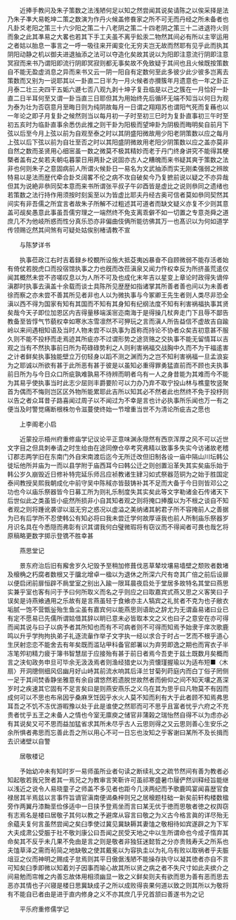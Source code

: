 <!-- { "loadSidebar": true } -->
　　近捧手教问及朱子策数之法浅陋何足以知之然尝闻其说矣请陈之以俟采择是法乃朱子凖大易乾坤二策之数演为作丹火候盖修飬家之所不可无而丹经之所未备者也凡卦爻老阳之策三十六少阳之策二十八老阴之策二十四老阴之策三十二进退符火则而象之此其凖易之大畧也若其下手工夫虽不离乎鈆汞二物然其间必有所以主宰运用之者姑以胎息一事言之一呼一吸往来开阖变化无穷夫岂无故而然耶有见乎此而执其阴阳动静之机以御夫进退抽添之法可以夺造化矣故其说以为阳即注意流行阴即注意冥寂而来书乃谓阳即流行阴即冥寂则都无事矣故不免致疑于其间也且火候既按策数自不能无盈虚消息之异而来书又云一阴一阳自有定数何至此多彼少此少彼多岂离去策数而又别为一说耶其以一卦直二日半为一月火候者亦攅簇年月遗意也一年之卦正月泰二壮三夬四干五姤六遯七否八观九剥十坤子复丑临是以己之簇在一月恰好一卦直二日半耳何至又谓一卦当直三日耶但其为用始终先后循环无端不知当以何日为观为泰为壮为否窃意月至晦日则为纯阴故每月一日谓之翔翔苏也谓阳气死而复蘓也以一年论之即子月复卦之候然则当以每月初一子时至初三巳时为复卦直事初三午时至初五亥时为临卦直事余悉仿此推之则干卦为阳极而望坤卦为阴极而晦明矣自前月下弦以后至今月上弦以前为自观至泰之时以其阴盛阳微故用少阳老阴策数以应之每月上弦以后下弦以前为自壮至否之时以其阳盛阴微故用老阳少阴策数以应之盖亦莫非自然之数而圣贤用心细宻虽一数之微莫不极其精妙而老于丹门终身讲究不能得其梗槩者盖有之矣若夫朝屯暮蒙日用两卦之说固亦古人之糟魄而来书疑其爽于策数之法非也何则朱子之意固病前人所谓火候卦日一易名为文武抽添而实无刚柔强弱之辨故特易以是法而歴代牵合卦爻阔畧不伦之病不攻自破矣今乃复摭前说以疑之不亦异哉但其为说絶非叅同契本意而来书所谓张平叔子午卯酉皆是虚比之说则叅同之遗绪也若策数之法行持作用须按时刻奚至以为皆虚比耶夫丹经古奥可信者莫如叅同契然其间实有非吾儒之所宜言者故朱子所解不过粗述其可道者而缺文疑义亦复不少则其意盖可觇矣愚意此事虽吾儒穷理之一端然终不免支离乖僻不如一切置之专意尧舜之道庶几不为他岐所惑而性分真乐恐亦非偏曲伎俩所能彷佛其万一也髙识以为何如道学传领赐讫然其间煞有可疑处姑俟别楮请教不宣 

　　与陈梦详书 

　　执事莅政江右时吉着録乡校覩所设施大抵芟夷凶暴奋不自顾微弱不能存活者始有倚仗若脱虎口而投宿馆执事之力也旣而改莅滇泉又闻力忤权幸反为所挤虽荒逺仅闻其概然未尝不咨嗟叹息以为人所不可及也成化末年吉以星变上章论时政得失谪倅滇郡时执事去滇盖十余载而谈士具陈所见歴歴如指诸掌其所善者善也间以为未善者徐而察之亦未尝不善其所见者非也人以为微执事与今冢卿王先生者则人类尽非恐全滇以西不得为国家有知有其国而不知有其身知有纪纲法度不知有利害祸福执事其贤矣哉今天子即位加恩区内吉得量移端溪宻迩南海于是得操几杖奔走门下且辱不鄙告教备至皆惇气节藐权幸如寒氷冻雪凛然不可狎玩之言而滇人所告益信不虚故吉自踰岭以来间遇相知语及当时人物未尝不以执事为首称而持论不协者众矣吉初意甚不服久则不能不投杼而走焉迹其所疵亦不过谓形势之途货赂之交执事不能无留情耳以吉观之当有不然执事前日所为苟碌碌势利之人则利害祸福交战胸中久而不为干福逺害之计者鲜矣执事独能壁立万仞轻身以蹈不测之渊而为之岂不知利害祸福一旦孟浪妄为之耶诚以所欲有甚于此所恶有甚于彼是以虽知必重得罪勇猛直前而不顾也夫执事前日所为与今日众口所疵孰难孰易不待辨而眀者乌有一人之身昔能为其难而今不能为其易乎使执事当时此志少屈则丰爵要阶可以力办乃弃不取宁投山林与樵童牧竖聚首为偶而不悔则岂区区外物所能累耶此吉所以知其必不然者此也然终不免于投杼则以告之者众耳昔子路喜闻过周子以不闻过为不幸是言也计必执事所乐闻也万一有之便当及时警觉痛断根株勿令滋蔓使终始一节增重当世不为清论所疵吉之愿也 

　　上李阁老小启 

　　近蒙投示梧州府重修庙学记议论平正意味渊永隠然有西京浑厚之风不可以近世文字目之但具刺奉请之时生给由在途同僚仓卒考究弗精以致事多失实今访诸故老稽订郡志两学旧在东南门外自宋南渡后迄今无所迁改但旧制各设一庙中隔山川坛韩公徙坛他所并庙为一而以县学附于庙西耳今曰韩公迁之则创置沿革失其实矣庙乐始于韩公岁久崩毁近日修补特完延乐师吕应祯教诸生肄习如式祭器范铜为之始于胜国定泰间教授吴熙我朝成化中前守吴中陈稢亦皆鼓铸补其不足而大备于今日则皆邓公之功也今以庙乐祭器皆今日募工所为则礼乐制度失其实矣此等文字勒诸金石传诸天下后世似此之类虽皆小疵然所损非小自其知者观之则将掩口捧腹以为不根之谈自不知者观之则将踵讹袭谬以滋无穷之惑况以虚溢之美纳诸其躬君子所不容掩前人之善据为已有后学所不忍使韩公有知必将曰我未尝迁学何故厚诬我也前人所制庙乐祭器岁月识名具在今悉隠而弗彰有识其谓我何白璧微瑕将有窃议而不得闻者可畏也哉乞将原稿略更数字掷示登镌不胜幸甚 

　　燕思堂记 

　　景东府治后旧有廨舍岁久圮毁予至稍加修葺伐恶草辇坟壤易墙壁之颓败者数堵及榱桷之朽腐者数根又于牖北增卓一楹以为退休之所深六尺有竒其广倍之前后设扉以便启闭前扉恒辟不扄堂室之别出入踰一限耳晨夜启处于堂居多故特名其堂曰燕思实兼乎室也客有问于予曰何所取义而名之乎则应之曰取嘉宾式燕又思之义客笑曰子误矣是诗燕飨通用之乐故有是言燕虽轻于食飨亦主人犒宾之礼贫者不克为也子敝衣垢腻一饱不营甑釡殆生鱼尘虽有嘉宾何以能燕思则语助之辞尤为无谓盍易诸曰业已有定不愿易已先儒所谓姑借其辞以眀已意未必皆取本文之义也曰子之意安在亦可得而闻其说与曰子以病予者其所知也而有不可病者则不可得而知焉予始隶于庠次歌鹿鸣以升乎学拘拘执弟子礼逐流軰作举子文字执一经以求合于时占一艺而不根乎道心生厌射恋恋不能舍去有年矣既而滥玷甲科备官郎署以为弃劳即逸之期也而宵衣子半冻笔夘初精力疲于簿书智慧屈于应接殆有甚于前日者焉今吾吏于兹土既数月矣概而言之浃旬政务申旦可毕余无汲汲焉者则渔经猎史以为资懐瑾握瑜以为适布短■〈木扇〉开洞牕侧细风侣幽月好山峙其前流水响其后泽兰甘菊列莳庭内而白丁俗子罔侧一足于其间焚香静坐雅意有余自谓悠然若遗脱世故然者而俯仰之间不知天壤之髙深岁时之疾速其它固有不足言矣曰是则燕安燕乐之义乌在其为思乎曰凡物莫不有因而成何可以不思也布帛因乎桑麻烹饪因乎水火人莫不知而利有大于此者顾不知焉弗思耳吾之不饥不冻优游暇豫以处于此是谁使之然耶而可不思乎且富者忧乎六府之不充贵者忧乎五玊之未备人之情也今室无廪庾之储官非蒲榖之瑞怡然自得不以为虑亦必有其说矣又可不思而益加猛省求其所未尽乎古人云思则得之又云思则善心生安乐之余所惧者弗思而忘善此吾之所以用心不可一日忘也汝知之乎客谢曰某所不及长揖而去识诸壁以自警 

　　居敬楼记 

　　予始幼冲未有知时岁一易师虽所业者句读之断续礼文之疏节然间有善为教者必知起敬若我兄贺者其一焉兄之为教审言笑靳许可虽祁寒盛暑巾屦俨然训释经旨能继以浅近之说令人易晓童子之师盖不多见者也距今几浃两纪而予歌鹿鸣宴闻喜歴官食禄居其半焉兹以言事忤旨谪官滇南便谒桑梓则兄之居榱题柱础一新矣前轩构楼数楹旁作两翼丹漆黝垩俭侈适中一日挟予登焉坐而言曰某无优于徳而思敬者徳之权舆窃有志焉名是楼曰居敬子其何以教之予避席从容言曰敬之为义古今格言眞的详尽殆无余藴夫复何言虽然尝闻之矣臼季使过冀见冀缺耨其妻馌之敬相待如宾遂辟之为下军大夫成肃公受脤于社不敬刘康公曰吾闻之民受天地之中以生所谓命也今成子惰弃其命矣其不反乎未几果不免由是言之则是敬者非独狂迷懿哲之分亦贵贱寿夭之所系也夫馌草泽之需而茍简之地缺敬之使其戴冕以为容执圭以为礼乌有败以取祸者乎夫脤俎豆之仪而神明之赐成子怠焉则其平日傲倨浅陋不能操存执守以凝其徳者亦自不言可知矣臼季即微以知着刘子因事而喻心故其所以贤之病之者不失尺寸如此夫摈介之间易勉而帘帷之内善忘故体用相须幽显一致之义鲜矣则夫有欲而思为善有恶而思去恶亦其情也子兴寝是楼日思冀缺成子之所以成败得丧果何道以致之则其所以为敬将有不能自已者由是进于直内修身之义不亦其庶几乎兄首颔曰善遂书为之记 

　　平乐府重修儒学记 

